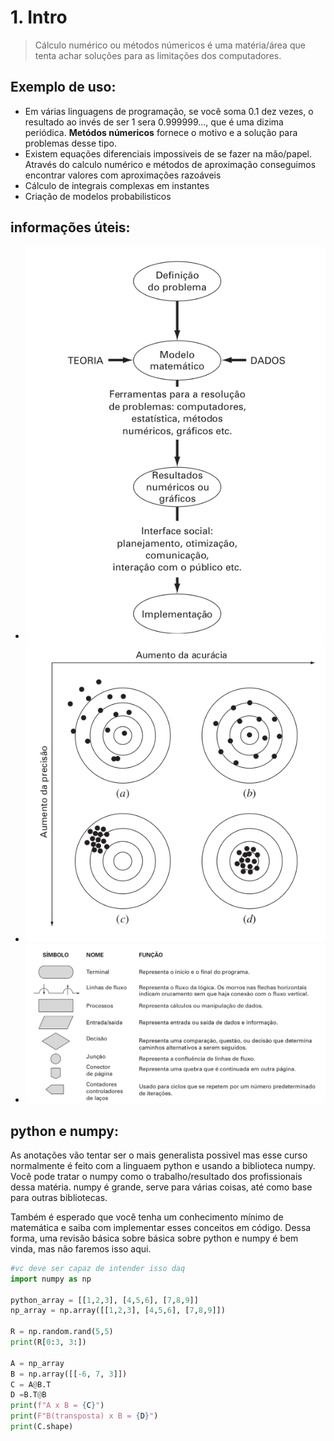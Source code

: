 # 1. Intro

> Cálculo numérico ou métodos númericos é uma matéria/área que tenta achar soluções para as limitações dos computadores.

## Exemplo de uso:

- Em várias linguagens de programação, se você soma 0.1 dez vezes, o resultado ao invés de ser 1 sera 0.999999..., que é uma dizima periódica. **Metódos númericos** fornece o motivo e a solução para problemas desse tipo.
- Existem equações diferenciais impossiveis de se fazer na mão/papel. Através do calculo numérico e métodos de aproximação conseguimos encontrar valores com aproximações razoáveis
- Cálculo de integrais complexas em instantes
- Criação de modelos probabilisticos

## informações úteis:

- ![Resolução de problemas na engenharia](./static/problemas-engenharia.png)
- ![Acurácia e Precisão](./static/acuracia-precisao.png)
- ![Símbolos usados em diagramas de fluxo](./static/diagrama-de-fluxo.png)

## python e numpy:

As anotações vão tentar ser o mais generalista possivel mas esse curso normalmente é feito com a linguaem python e usando a biblioteca numpy. Você pode tratar o numpy como o trabalho/resultado dos profissionais dessa matéria. numpy é grande, serve para várias coisas, até como base para outras bibliotecas.

Também é esperado que você tenha um conhecimento mínimo de matemática e saiba com implementar esses conceitos em código. Dessa forma, uma revisão básica sobre básica sobre python e numpy é bem vinda, mas não faremos isso aqui.

```python
#vc deve ser capaz de intender isso daq
import numpy as np

python_array = [[1,2,3], [4,5,6], [7,8,9]]
np_array = np.array([[1,2,3], [4,5,6], [7,8,9]])

R = np.random.rand(5,5)
print(R[0:3, 3:])

A = np_array
B = np.array([[-6, 7, 3]])
C = A@B.T
D =B.T@B
print(f"A x B = {C}")
print(F"B(transposta) x B = {D}")
print(C.shape)
```
